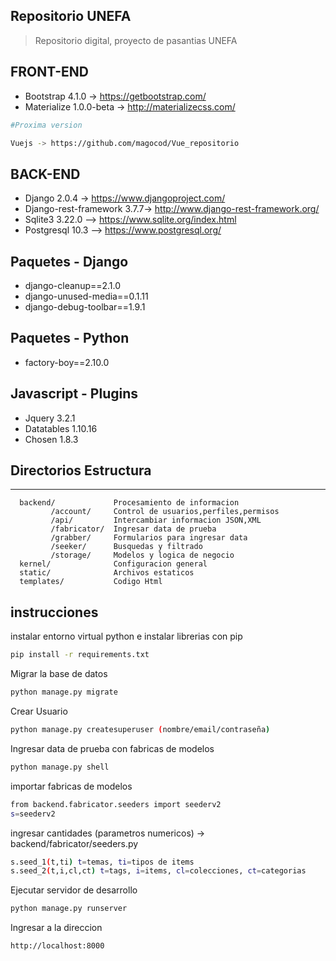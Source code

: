 ## Repositorio UNEFA

> Repositorio digital, proyecto de pasantias UNEFA

## FRONT-END

* Bootstrap 4.1.0 -> https://getbootstrap.com/
* Materialize 1.0.0-beta -> http://materializecss.com/

```bash
#Proxima version 

Vuejs -> https://github.com/magocod/Vue_repositorio

```

## BACK-END

* Django 2.0.4 -> https://www.djangoproject.com/
* Django-rest-framework 3.7.7-> http://www.django-rest-framework.org/
* Sqlite3 3.22.0 --> https://www.sqlite.org/index.html
* Postgresql 10.3 --> https://www.postgresql.org/

## Paquetes - Django

* django-cleanup==2.1.0
* django-unused-media==0.1.11
* django-debug-toolbar==1.9.1

## Paquetes - Python

* factory-boy==2.10.0 

## Javascript - Plugins

* Jquery 3.2.1
* Datatables 1.10.16
* Chosen 1.8.3

## Directorios Estructura
-------------------

      backend/             Procesamiento de informacion
             /account/     Control de usuarios,perfiles,permisos
             /api/         Intercambiar informacion JSON,XML
             /fabricator/  Ingresar data de prueba
             /grabber/     Formularios para ingresar data
             /seeker/      Busquedas y filtrado
             /storage/     Modelos y logica de negocio
      kernel/              Configuracion general
      static/              Archivos estaticos
      templates/           Codigo Html
     
## instrucciones

instalar entorno virtual python e instalar librerias con pip

```bash
pip install -r requirements.txt
```

Migrar la base de datos

```bash
python manage.py migrate
```

Crear Usuario

```bash
python manage.py createsuperuser (nombre/email/contraseña)
```

Ingresar data de prueba con fabricas de modelos 

```bash
python manage.py shell
```

importar fabricas de modelos

```bash
from backend.fabricator.seeders import seederv2
s=seederv2
```

ingresar cantidades (parametros numericos) -> backend/fabricator/seeders.py

```bash
s.seed_1(t,ti) t=temas, ti=tipos de items 
s.seed_2(t,i,cl,ct) t=tags, i=items, cl=colecciones, ct=categorias
```

Ejecutar servidor de desarrollo

```bash
python manage.py runserver
```

Ingresar a la direccion

```bash
http://localhost:8000
```

